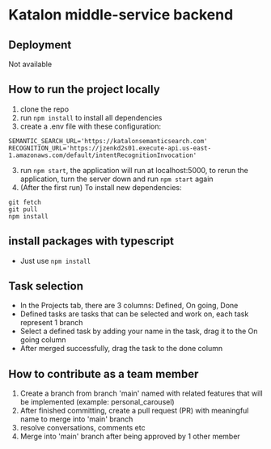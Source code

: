 # Katalon middle-service backend

## Deployment

Not available

## How to run the project locally

1. clone the repo
2. run `npm install` to install all dependencies
3. create a .env file with these configuration:
```
SEMANTIC_SEARCH_URL='https://katalonsemanticsearch.com'
RECOGNITION_URL='https://jzenkd2s01.execute-api.us-east-1.amazonaws.com/default/intentRecognitionInvocation'
```
3. run `npm start`, the application will run at localhost:5000, to rerun the application, turn the server down and run `npm start` again
4. (After the first run) To install new dependencies:
```
git fetch
git pull
npm install
```

## install packages with typescript
- Just use `npm install`

## Task selection

- In the Projects tab, there are 3 columns: Defined, On going, Done
- Defined tasks are tasks that can be selected and work on, each task represent 1 branch
- Select a defined task by adding your name in the task, drag it to the On going column
- After merged successfully, drag the task to the done column

## How to contribute as a team member

1. Create a branch from branch 'main' named with related features that will be implemented (example: personal_carousel)
2. After finished committing, create a pull request (PR) with meaningful name to merge into 'main' branch
3. resolve conversations, comments etc
4. Merge into 'main' branch after being approved by 1 other member